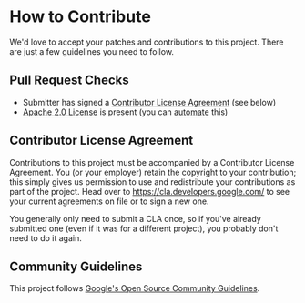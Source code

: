# How to Contribute

We'd love to accept your patches and contributions to this project. There are
just a few guidelines you need to follow.



## <a name="pull-request-checks"></a>Pull Request Checks

- Submitter has signed a [Contributor License Agreement](#cla) (see below)
- [Apache 2.0 License](https://opensource.google/docs/releasing/preparing/#license-file) is present (you can [automate](https://github.com/google/addlicense)
  this)


## <a name="cla"></a>Contributor License Agreement

Contributions to this project must be accompanied by a Contributor License
Agreement. You (or your employer) retain the copyright to your contribution;
this simply gives us permission to use and redistribute your contributions as
part of the project. Head over to <https://cla.developers.google.com/> to see
your current agreements on file or to sign a new one.

You generally only need to submit a CLA once, so if you've already submitted one
(even if it was for a different project), you probably don't need to do it
again.

## Community Guidelines

This project follows
[Google's Open Source Community Guidelines](https://opensource.google.com/conduct/).